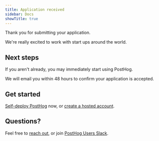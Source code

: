 ```yaml
---
title: Application received
sidebar: Docs
showTitle: true
---
```


Thank you for submitting your application.

We're really excited to work with start ups around the world.

## Next steps

If you aren't already, you may immediately start using PostHog.

We will email you within 48 hours to confirm your application is accepted.

## Get started

[Self-deploy PostHog](/docs/deployment) now, or [create a hosted account](https://app.posthog.com/signup).

## Questions?

Feel free to [reach out](/support), or join [PostHog Users Slack](/slack).